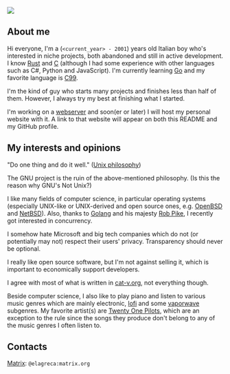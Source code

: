![](https://img.shields.io/github/last-commit/EdoardoLaGreca/EdoardoLaGreca?label=last%20change)

## About me

Hi everyone, I'm a (`<current_year> - 2001`) years old Italian boy who's interested in niche projects, both abandoned and still in active development. I know [Rust](https://www.rust-lang.org/) and [C](https://en.wikipedia.org/wiki/C_(programming_language)) (although I had some experience with other languages such as C#, Python and JavaScript). I'm currently learning [Go](https://golang.org/) and my favorite language is [C99](https://en.wikipedia.org/wiki/C99).

I'm the kind of guy who starts many projects and finishes less than half of them. However, I always try my best at finishing what I started.

I'm working on a [webserver](https://github.com/EdoardoLaGreca/websrvr) and soon(er or later) I will host my personal website with it. A link to that website will appear on both this README and my GitHub profile.

## My interests and opinions

"Do one thing and do it well." ([Unix philosophy](https://en.wikipedia.org/wiki/Unix_philosophy))

The GNU project is the ruin of the above-mentioned philosophy. (Is this the reason why GNU's Not Unix?)

I like many fields of computer science, in particular operating systems (especially UNIX-like or UNIX-derived and open source ones, e.g. [OpenBSD](https://www.openbsd.org/) and [NetBSD](https://netbsd.org/)). Also, thanks to [Golang](https://golang.org/) and his majesty [Rob Pike](https://en.wikipedia.org/wiki/Rob_Pike), I recently got interested in concurrency.

I somehow hate Microsoft and big tech companies which do not (or potentially may not) respect their users' privacy. Transparency should never be optional.

I really like open source software, but I'm not against selling it, which is important to economically support developers.

I agree with most of what is written in [cat-v.org](cat-v.org), not everything though.

Beside computer science, I also like to play piano and listen to various music genres which are mainly electronic, [lofi](https://en.wikipedia.org/wiki/Lo-fi_music) and some [vaporwave](https://en.wikipedia.org/wiki/Vaporwave) subgenres. My favorite artist(s) are [Twenty One Pilots](https://en.wikipedia.org/wiki/Twenty_One_Pilots), which are an exception to the rule since the songs they produce don't belong to any of the music genres I often listen to.

## Contacts
[Matrix](https://matrix.org/): `@elagreca:matrix.org`
